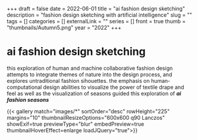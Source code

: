 +++ 
draft = false
date = 2022-06-01
title = "ai fashion design sketching"
description = "fashion design sketching with artificial intelligence"
slug = "" 
tags = []
categories = []
externalLink = ""
series = []
front = true
thumb = "thumbnails/Autumn5.png"
year = "2022"
+++

# ai fashion design sketching

this exploration of human and machine collaborative fashion design attempts to integrate themes of nature into the design process, and explores untraditional fashion sihouettes. the emphasis on human-computational design abilities to visualize the power of textile drape and feel as well as the visualization of seasons guided this exploration of ***ai fashion seasons*** 


{{< gallery match="images/*" sortOrder="desc" rowHeight="225" margins="10" thumbnailResizeOptions="600x600 q90 Lanczos" showExif=true previewType="blur" embedPreview=true thumbnailHoverEffect=enlarge loadJQuery="true">}}

